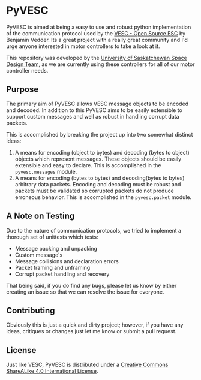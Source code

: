 # PyVESC
PyVESC is aimed at being a easy to use and robust python implementation of the
communication protocol used by the
[VESC - Open Source ESC](http://vedder.se/2015/01/vesc-open-source-esc/) by
Benjamin Vedder. Its a great project with a really great community and I'd urge
anyone interested in motor controllers to take a look at it.


This repository was developed by the [University of Saskatchewan Space Design
Team](https://usst.ca), as we are currently using these controllers for all of
our motor controller needs.

## Purpose
The primary aim of PyVESC allows VESC message objects to be encoded and decoded.
In addition to this PyVESC aims to be easily extensible to support custom
messages and well as robust in handling corrupt data packets.

This is accomplished by breaking the project up into two somewhat distinct
ideas:
1. A means for encoding (object to bytes) and decoding (bytes to object) objects
which represent messages. These objects should be easily extensible and easy to
declare. This is accomplished in the ```pyvesc.messages``` module.
2. A means for encoding (bytes to bytes) and decoding(bytes to bytes) arbitrary
data packets. Encoding and decoding must be robust and packets must be validated
so corrupted packets do not produce erroneous behavior. This is accomplished in
the ```pyvesc.packet``` module.

## A Note on Testing
Due to the nature of communication protocols, we tried to implement a thorough
set of unittests which tests:
- Message packing and unpacking
- Custom message's
- Message collisions and declaration errors
- Packet framing and unframing
- Corrupt packet handling and recovery

That being said, if you do find any bugs, please let us know by either creating
an issue so that we can resolve the issue for everyone.  

## Contributing
Obviously this is just a quick and dirty project; however, if you have any ideas,
critiques or changes just let me know or submit a pull request.

## License
Just like VESC, PyVESC is distributed under a
[Creative Commons ShareALike 4.0 International License](https://creativecommons.org/licenses/by-sa/4.0/).
